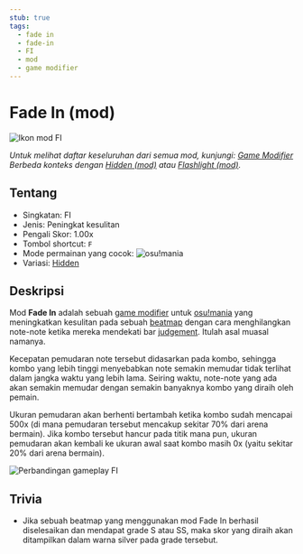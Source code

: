```yaml
---
stub: true
tags:
  - fade in
  - fade-in
  - FI
  - mod
  - game modifier
---
```


# Fade In (mod)

![Ikon mod FI](/wiki/shared/mods/FI.png "Ikon mod Fade In (FI)")

*Untuk melihat daftar keseluruhan dari semua mod, kunjungi: [Game Modifier](/wiki/Gameplay/Game_modifier)*\
*Berbeda konteks dengan [Hidden (mod)](/wiki/Gameplay/Game_modifier/Hidden) atau [Flashlight (mod)](/wiki/Gameplay/Game_modifier/Flashlight).*

## Tentang

- Singkatan:  FI
- Jenis: Peningkat kesulitan
- Pengali Skor: 1.00x
- Tombol shortcut: `F`
- Mode permainan yang cocok: ![][osu!mania]
- Variasi: [Hidden](/wiki/Gameplay/Game_modifier/Hidden)

## Deskripsi

Mod **Fade In** adalah sebuah [game modifier](/wiki/Gameplay/Game_modifier) untuk [osu!mania](/wiki/Game_mode/osu!mania) yang meningkatkan kesulitan pada sebuah [beatmap](/wiki/Beatmap) dengan cara menghilangkan note-note ketika mereka mendekati bar [judgement](/wiki/Gameplay/Judgement). Itulah asal muasal namanya.

Kecepatan pemudaran note tersebut didasarkan pada kombo, sehingga kombo yang lebih tinggi menyebabkan note semakin memudar tidak terlihat dalam jangka waktu yang lebih lama. Seiring waktu, note-note yang ada akan semakin memudar dengan semakin banyaknya kombo yang diraih oleh pemain.

Ukuran pemudaran akan berhenti bertambah ketika kombo sudah mencapai 500x (di mana pemudaran tersebut mencakup sekitar 70% dari arena bermain). Jika kombo tersebut hancur pada titik mana pun, ukuran pemudaran akan kembali ke ukuran awal saat kombo masih 0x (yaitu sekitar 20% dari arena bermain).

![Perbandingan gameplay FI](img/GM_FI2.jpg "Gameplay dengan mod Fade In saat mencapai kombo 89x (atas-kiri), kombo 313x (atas-tengah), kombo 517x (atas-kanan/bawah-kiri), dan kombo 894x (bawah-kanan)")

## Trivia

- Jika sebuah beatmap yang menggunakan mod Fade In berhasil diselesaikan dan mendapat grade S atau SS, maka skor yang diraih akan ditampilkan dalam warna silver pada grade tersebut.

[osu!mania]: /wiki/shared/mode/mania.png "osu!mania"
